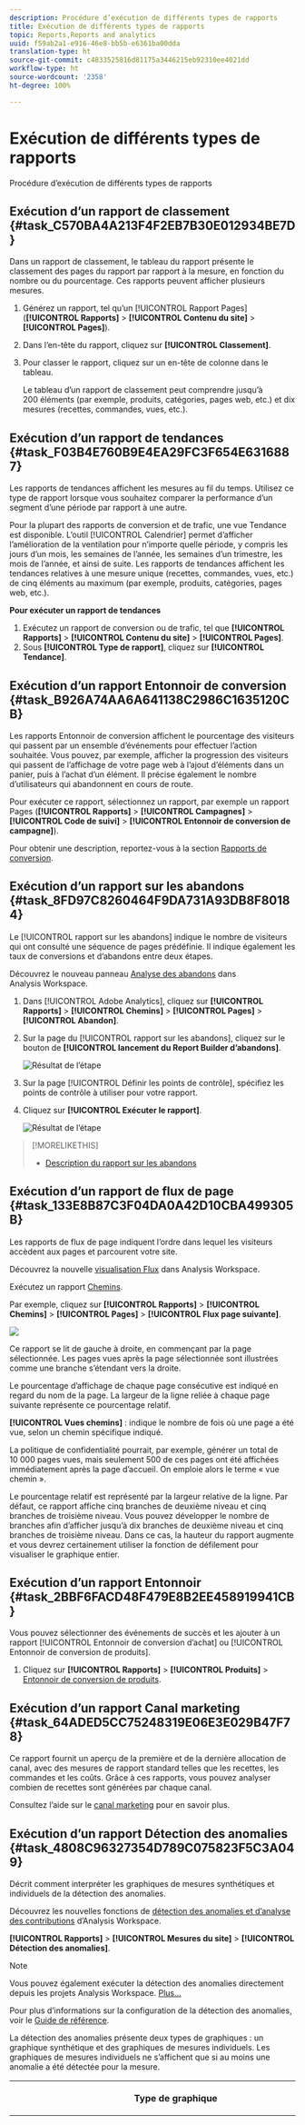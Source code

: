 ```yaml
---
description: Procédure d’exécution de différents types de rapports
title: Exécution de différents types de rapports
topic: Reports,Reports and analytics
uuid: f59ab2a1-e916-46e8-bb5b-e6361ba00dda
translation-type: ht
source-git-commit: c4833525816d81175a3446215eb92310ee4021dd
workflow-type: ht
source-wordcount: '2358'
ht-degree: 100%

---
```



# Exécution de différents types de rapports

Procédure d’exécution de différents types de rapports


## Exécution d’un rapport de classement {#task_C570BA4A213F4F2EB7B30E012934BE7D}

Dans un rapport de classement, le tableau du rapport présente le classement des pages du rapport par rapport à la mesure, en fonction du nombre ou du pourcentage. Ces rapports peuvent afficher plusieurs mesures.

<!-- 

t_reports_ranked.xml

 -->

1. Générez un rapport, tel qu’un [!UICONTROL Rapport Pages] (**[!UICONTROL Rapports]** > **[!UICONTROL Contenu du site]** > **[!UICONTROL Pages]**).
1. Dans l’en-tête du rapport, cliquez sur **[!UICONTROL Classement]**.
1. Pour classer le rapport, cliquez sur un en-tête de colonne dans le tableau.

   Le tableau d’un rapport de classement peut comprendre jusqu’à 200 éléments (par exemple, produits, catégories, pages web, etc.) et dix mesures (recettes, commandes, vues, etc.).

## Exécution d’un rapport de tendances {#task_F03B4E760B9E4EA29FC3F654E6316887}

Les rapports de tendances affichent les mesures au fil du temps. Utilisez ce type de rapport lorsque vous souhaitez comparer la performance d’un segment d’une période par rapport à une autre.

<!-- 

t_reports_trended.xml

 -->

Pour la plupart des rapports de conversion et de trafic, une vue Tendance est disponible. L’outil [!UICONTROL Calendrier] permet d’afficher l’amélioration de la ventilation pour n’importe quelle période, y compris les jours d’un mois, les semaines de l’année, les semaines d’un trimestre, les mois de l’année, et ainsi de suite. Les rapports de tendances affichent les tendances relatives à une mesure unique (recettes, commandes, vues, etc.) de cinq éléments au maximum (par exemple, produits, catégories, pages web, etc.).

**Pour exécuter un rapport de tendances**

1. Exécutez un rapport de conversion ou de trafic, tel que **[!UICONTROL Rapports]** > **[!UICONTROL Contenu du site]** > **[!UICONTROL Pages]**.
1. Sous **[!UICONTROL Type de rapport]**, cliquez sur **[!UICONTROL Tendance]**.

## Exécution d’un rapport Entonnoir de conversion {#task_B926A74AA6A641138C2986C1635120CB}

Les rapports Entonnoir de conversion affichent le pourcentage des visiteurs qui passent par un ensemble d’événements pour effectuer l’action souhaitée. Vous pouvez, par exemple, afficher la progression des visiteurs qui passent de l’affichage de votre page web à l’ajout d’éléments dans un panier, puis à l’achat d’un élément. Il précise également le nombre d’utilisateurs qui abandonnent en cours de route.

<!-- 

t_reports_conversion_funnel.xml

 -->

Pour exécuter ce rapport, sélectionnez un rapport, par exemple un rapport Pages (**[!UICONTROL Rapports]** > **[!UICONTROL Campagnes]** > **[!UICONTROL Code de suivi]** > **[!UICONTROL Entonnoir de conversion de campagne]**).

Pour obtenir une description, reportez-vous à la section [Rapports de conversion](https://docs.adobe.com/content/help/fr-FR/analytics/components/dimensions/evar.html).

## Exécution d’un rapport sur les abandons {#task_8FD97C8260464F9DA731A93DB8F80184}

Le [!UICONTROL rapport sur les abandons] indique le nombre de visiteurs qui ont consulté une séquence de pages prédéfinie. Il indique également les taux de conversions et d’abandons entre deux étapes.

<!-- 

t_reports_fallout.xml

 -->

Découvrez le nouveau panneau [Analyse des abandons](https://docs.adobe.com/content/help/fr-FR/analytics/analyze/analysis-workspace/visualizations/fallout/fallout-flow.html) dans Analysis Workspace.

1. Dans [!UICONTROL Adobe Analytics], cliquez sur **[!UICONTROL Rapports]** > **[!UICONTROL Chemins]** > **[!UICONTROL Pages]** > **[!UICONTROL Abandon]**.
1. Sur la page du [!UICONTROL rapport sur les abandons], cliquez sur le bouton de **[!UICONTROL lancement du Report Builder d’abandons]**.

   ![Résultat de l’étape](assets/fallout_add_items.png)

1. Sur la page [!UICONTROL Définir les points de contrôle], spécifiez les points de contrôle à utiliser pour votre rapport.
1. Cliquez sur **[!UICONTROL Exécuter le rapport]**.

   ![Résultat de l’étape](assets/fallout_report.png)

>[!MORELIKETHIS]
>
>* [Description du rapport sur les abandons](https://docs.adobe.com/content/help/fr-FR/analytics/analyze/analysis-workspace/visualizations/fallout/fallout-flow.html)


## Exécution d’un rapport de flux de page {#task_133E8B87C3F04DA0A42D10CBA499305B}

Les rapports de flux de page indiquent l’ordre dans lequel les visiteurs accèdent aux pages et parcourent votre site.

Découvrez la nouvelle [visualisation Flux](https://docs.adobe.com/content/help/fr-FR/analytics/analyze/analysis-workspace/visualizations/fallout/fallout-flow.html) dans Analysis Workspace.

Exécutez un rapport [Chemins](https://docs.adobe.com/content/help/fr-FR/analytics/analyze/analysis-workspace/visualizations/flow/flow.html).

Par exemple, cliquez sur **[!UICONTROL Rapports]** > **[!UICONTROL Chemins]** > **[!UICONTROL Pages]** > **[!UICONTROL Flux page suivante]**.

![](assets/page_flow.png)

Ce rapport se lit de gauche à droite, en commençant par la page sélectionnée. Les pages vues après la page sélectionnée sont illustrées comme une branche s’étendant vers la droite.

Le pourcentage d’affichage de chaque page consécutive est indiqué en regard du nom de la page. La largeur de la ligne reliée à chaque page suivante représente ce pourcentage relatif.

**[!UICONTROL Vues chemins]** : indique le nombre de fois où une page a été vue, selon un chemin spécifique indiqué.

La politique de confidentialité pourrait, par exemple, générer un total de 10 000 pages vues, mais seulement 500 de ces pages ont été affichées immédiatement après la page d’accueil. On emploie alors le terme « vue chemin ».

Le pourcentage relatif est représenté par la largeur relative de la ligne. Par défaut, ce rapport affiche cinq branches de deuxième niveau et cinq branches de troisième niveau. Vous pouvez développer le nombre de branches afin d’afficher jusqu’à dix branches de deuxième niveau et cinq branches de troisième niveau. Dans ce cas, la hauteur du rapport augmente et vous devrez certainement utiliser la fonction de défilement pour visualiser le graphique entier.

## Exécution d’un rapport Entonnoir {#task_2BBF6FACD48F479E8B2EE458919941CB}

Vous pouvez sélectionner des événements de succès et les ajouter à un rapport [!UICONTROL Entonnoir de conversion d’achat] ou [!UICONTROL Entonnoir de conversion de produits].

<!-- 

t_reports_funnel.xml

 -->

1. Cliquez sur **[!UICONTROL Rapports]** > **[!UICONTROL Produits]** > [Entonnoir de conversion de produits](https://docs.adobe.com/content/help/fr-FR/analytics/analyze/reports-analytics/t-running-report-types.html).

## Exécution d’un rapport Canal marketing {#task_64ADED5CC75248319E06E3E029B47F78}

Ce rapport fournit un aperçu de la première et de la dernière allocation de canal, avec des mesures de rapport standard telles que les recettes, les commandes et les coûts. Grâce à ces rapports, vous pouvez analyser combien de recettes sont générées par chaque canal.

<!-- 

t_reports_marketing_channel.xml

 -->

Consultez l’aide sur le [canal marketing](/help/components/c-marketing-channels/analyze-mc.md) pour en savoir plus.

## Exécution d’un rapport Détection des anomalies {#task_4808C96327354D789C075823F5C3A049}

Décrit comment interpréter les graphiques de mesures synthétiques et individuels de la détection des anomalies.

<!-- 

t_anomaly_view.xml

 -->

Découvrez les nouvelles fonctions de [détection des anomalies et d’analyse des contributions](https://docs.adobe.com/content/help/fr-FR/analytics/analyze/analysis-workspace/virtual-analyst/anomaly-detection/anomaly-detection.html) d’Analysis Workspace.

**[!UICONTROL Rapports]** > **[!UICONTROL Mesures du site]** > **[!UICONTROL Détection des anomalies]**.

>[!NOTE]
>
>Vous pouvez également exécuter la détection des anomalies directement depuis les projets Analysis Workspace. [Plus...](https://docs.adobe.com/content/help/fr-FR/analytics/analyze/analysis-workspace/virtual-analyst/anomaly-detection/anomaly-detection.html)

Pour plus d’informations sur la configuration de la détection des anomalies, voir le [Guide de référence](https://docs.adobe.com/content/help/fr-FR/analytics/analyze/reports-analytics/getting-started.html#Setting_up_Anomaly_Detection).

La détection des anomalies présente deux types de graphiques : un graphique synthétique et des graphiques de mesures individuels. Les graphiques de mesures individuels ne s’affichent que si au moins une anomalie a été détectée pour la mesure.

<table id="table_88163CD8FC164342855D90D01F9C581A"> 
 <thead> 
  <tr> 
   <th colname="col1" class="entry"> <p>Type de graphique </p> </th> 
   <th colname="col2" class="entry"> <p>Son utilité </p> </th> 
  </tr> 
 </thead>
 <tbody> 
  <tr> 
   <td colname="col1"> <p>Graphique synthétique </p> <p><img placement="break"  src="assets/ad_summary_chart.png" width="570px" id="image_1CD4C4770BAA43C4AD7CBB824AD41338" /> </p> </td> 
   <td colname="col2"> <p> 
     <ul id="ul_D26DA3024CD7468291369F549557B28A"> 
      <li id="li_1C22B6E02FFB479FB71EFAD89EB37A4E">Chaque carré représente une anomalie, suivie par jour, qui correspond à une mesure ci-dessous. </li> 
      <li id="li_8FC587D3FF4E452D83263CC7A10B6675">Le vert indique les anomalies se situant au-dessus de la ligne de tendance, le bleu en dessous. </li> 
      <li id="li_25135AB691BF443599AF2A3A60E2E71A">Indique l’ampleur de l’anomalie : plus l’anomalie est grande, plus la couleur du point de données est foncée et plus il est éloigné de la ligne de tendance. </li> 
      <li id="li_0C42AFA8897D420D8AB1A5D0F65B3B3A">Cliquez sur des anomalies individuelles pour afficher le tableau de mesures individuelles de cette anomalie (sous le tableau récapitulatif). </li> 
      <li id="li_85C0F426952547B5A75D6BD31DE19CA5">Les valeurs du pourcentage d’écart (à gauche du graphique) sont calculées comme suit : 
       <ul id="ul_BEC0A88BFFAC4CF78BC9885FEB749694"> 
        <li id="li_1BAB2F50482745B69937DFAF1E09982E">Si les limites supérieures et la valeur attendue sont les mêmes, le % d’écart est de 100 % </li> 
        <li id="li_CA48064F5788448C8646CCE196161237">Sinon, le % d’écart est égal à : ((valeur réelle - valeur limite supérieure) / (valeur limite supérieure - valeur attendue)) * 100 </li> 
        <li id="li_4090357A0D214BC7B1C3DE0615875554">Si les limites inférieures et la valeur attendue sont identiques, le % d’écart est de -100 % </li> 
        <li id="li_EF694E1A4E874ECD94E1E8F7302E494F">Sinon, le % d’écart est ((valeur réelle inférieure - valeur réelle) / (valeur attendue - valeur limite inférieure)) * -100 </li> 
       </ul> </li> 
      <li id="li_5C05EF7023484CC993E96D63E842B65C">Cliquez sur <span class="uicontrol">Afficher Segments</span> pour afficher le rail des segments à partir duquel vous pouvez appliquer des segments à un rapport de détection des anomalies. <a href="https://docs.adobe.com/content/help/fr-FR/analytics/components/segmentation/seg-home.html"  > Plus d’informations</a> sur la segmentation. </li> 
      <li id="li_1B41CABF13D1407886C68EE3BC201E60">Cliquez sur <span class="uicontrol">Modifier des mesures</span> pour sélectionner et désélectionner des mesures pour lesquelles vous souhaitez détecter des anomalies. </li> 
     </ul> </p> </td> 
  </tr> 
  <tr> 
   <td colname="col1"> <p>Graphique de mesures individuel </p> <p><img placement="break"  src="assets/metric_report.png" width="570px" id="image_5BBECFD91CF14478AA4761E6256BBCB9" /> </p> </td> 
   <td colname="col2"> <p> 
     <ul id="ul_739C5687013743A29B63089FDA763F45"> 
      <li id="li_456A0BDA4D4E46CE9CC1C3DBAA1E2220">Affiche des points de données anormaux pour des mesures de tendance spécifiques (notamment les mesures calculées) sous la forme de points. </li> 
      <li id="li_89FD847C65F04F48BCA7CD38D0EC51CD">Affiche l’anomalie la plus récente en haut, et effectue ensuite un classement par nombre d’anomalies. </li> 
      <li id="li_98B97A9706DE4455B8D8850904CBDE03">Affiche une ligne continue pour indiquer les données réelles actuellement collectées. Cette ligne est comparée à la prévision et à la marge d’erreur afin de déduire si les points de données sont anormaux. </li> 
      <li id="li_0EEA38DDDC344BF3879430E67D74EB72">Affiche une ligne en pointillés qui représente une prévision basée sur les données historiques (c’est-à-dire la période de formation). </li> 
      <li id="li_035BD2725D004AEDB630BF8DFF4DA4F3">Affiche en gris les intervalles/limites de confiance à 95 % supérieurs et inférieurs. </li> 
      <li id="li_021A3D1F2EDB4319B9B39620EF1C038A">Permet de réduire et développer des rapports individuels en cliquant sur la double flèche vers le haut ou vers le bas en regard du nom de la mesure. </li> 
      <li id="li_722E4B9FC21047AC96D7B143197E293D">Modifie l’ordre dans lequel les graphiques de mesures apparaissent en réagissant aux déroulements vers le bas dans le rapport d’aperçu (voir ci-dessus). </li> 
      <li id="li_A2441169B185475AA68A64F81E6E40B8">Permet de filtrer les graphiques en utilisant des termes de recherche, tels que « page » pour toutes les mesures relatives aux pages. </li> 
      <li id="li_F1BBBFCA8E2A43C29658E4FCAA36C904">Permet d’afficher toutes les mesures que vous avez définies ou uniquement celles comportant des anomalies. </li> 
     </ul> </p> </td> 
  </tr> 
 </tbody> 
</table>

## Configuration de la détection des anomalies {#task_AF347B34F56E44A6AE70E019B6EB2F08}

Étapes permettant de sélectionner des suites de rapports, des mesures et des périodes de formation/d’affichage pour la détection des anomalies.

<!-- 

t_anomaly_config.xml

 -->

Configurez la détection des anomalies indépendamment pour chaque suite de rapports.

1. Accédez à **[!UICONTROL Analytics > Rapports > Mesures du site > Détection des anomalies]**.
1. Sélectionnez la suite de rapports pour laquelle vous souhaitez suivre quotidiennement la détection des anomalies. Pour afficher une liste des suites de rapports, cliquez sur le menu déroulant du sélecteur de suite de rapports.
1. Pour sélectionner les mesures et/ou définir des mesures filtrées, cliquez sur **[!UICONTROL Modifier des mesures]** dans la partie supérieure droite de l’écran :  ![](assets/metrics_icon.png).

   Vous pouvez sélectionner des mesures dans la liste (y compris des mesures calculées) de toutes les mesures ou dans une liste de mesures suivies. Vous pouvez également filtrer des termes spécifiques afin de préciser les résultats. 1. Une fois le rapport généré, définissez la **[!UICONTROL période de formation]** et la **[!UICONTROL période d’affichage]** pour la détection des anomalies. (Considérez la période de formation en tant que « période d’apprentissage » pour l’algorithme.)

   ![](assets/view_training_periods.png)

   Gardez les éléments suivants à l’esprit :

* la période de formation se termine juste avant que la période d’affichage ne commence ;
* la valeur par défaut des deux périodes est de 30 jours et vous pouvez l’étendre à 60 ou 90 ;
* l’extension de la période de formation place vos données dans un contexte plus étendu et peut réduire la taille d’une anomalie.

   Le rapport des mesures de détection des anomalies s’actualise chaque fois que vous modifiez un paramètre.
1. (Facultatif) Appliquez les segments au rapport en cliquant sur **[!UICONTROL Afficher les segments]** et en sélectionnant un ou plusieurs segments existants ou en créant un nouveau segment et en l’appliquant.

   ![](assets/ad_top_menu.png)

   Voir le [guide de segmentation d’Analytics](https://docs.adobe.com/content/help/fr-FR/analytics/components/segmentation/seg-home.html) pour en savoir plus sur la création et la gestion des segments. 1. (Facultatif) Définissez le rapport comme favori ou signet.
1. (Facultatif) Modifiez la date de fin de la période d’affichage. La valeur par défaut est « hier ».
1. Vous pouvez à présent commencer à interpréter le rapport. [Affichage des graphiques de détection des anomalies](/help/analyze/reports-analytics/t-running-report-types.md#task_4808C96327354D789C075823F5C3A049).

## Exécution d’un rapport en temps réel {#task_5D25929C918E40B18965222FA94176B0}

Décrit comment afficher et interpréter les rapports en temps réel.

<!-- 

reports_realtime.xml

 -->

**[!UICONTROL Rapports > Mesures du site > Temps réel]**.

La création de rapports en temps réel offre deux rapports principaux : un rapport d’aperçu et un rapport détaillé. Ils sont chacun composés de plusieurs mini-rapports.

Pour plus d’informations sur la configuration des rapports en temps réel, voir le [Guide de référence d’Analytics](https://docs.adobe.com/content/help/fr-FR/analytics/landing/home.html#RealTime_Reports_Configuration).

1. Étudiez le rapport **[!UICONTROL Aperçu]** et ses composants :  ![](assets/rtr_overview_report.png)

   <table id="choicetable_8586BECF55E843B2B5CD41205567EA32"> 
   <thead class="chhead sthead"> 
   <th class="choptionhd"> Composant de l’interface utilisateur </th> 
   <th class="chdeschd"> Description </th> 
   </thead> 
   <tr class="chrow strow"> 
   <td class="choption"><strong>Sélectionner une suite de rapports</strong></td> 
   <td class="chdesc stentry"> Affiche la suite de rapports couverte par ce rapport en temps réel. Pour modifier la suite de rapports, voir <a href="https://docs.adobe.com/content/help/fr-FR/analytics/admin/admin-tools/real-time-reports/t-realtime-admin.html"  >Configuration de rapports en temps réel </a>. </td> 
   </tr> 
   <tr class="chrow strow"> 
   <td class="choption"><strong>Basculer entre les rapports</strong></td> 
   <td class="chdesc stentry"> Permet de basculer entre les rapports que vous avez configurés (3 au maximum). </td> 
   </tr> 
   <tr class="chrow strow"> 
   <td class="choption"><strong>Sélectionner une période</strong></td> 
   <td class="chdesc stentry"> Permet de choisir la période globale à utiliser par tous les petits rapports du rapport. </td> 
   </tr> 
   <tr class="chrow strow"> 
   <td class="choption"><strong>Configurer les rapports</strong></td> 
   <td class="chdesc stentry"> Ce lien d’icône d’engrenage n’est visible que si vous êtes doté des droits d’administration. Si vous cliquez sur ce lien, vous accédez au gestionnaire des suites de rapports sous <span class="ignoretag"><span class="uicontrol">Outils d’administration</span> &gt; <span class="uicontrol">Suites de rapports</span> &gt; <span class="uicontrol">Modifier paramètres</span> &gt; <span class="uicontrol">Temps réel </span> </span>. </td> 
   </tr> 
   <tr class="chrow strow"> 
   <td class="choption"><strong>Affichage plein écran</strong></td> 
   <td class="chdesc stentry"> L’icône d’affichage plein écran n’est visible que si votre écran comporte un format spécifique (16:9 ou 16:10) ET si votre navigateur le prend en charge. Notez que vous ne pouvez pas interagir avec l’écran lorsqu’il est en mode plein écran (appuyez sur <span class="uicontrol">Échap</span> pour quitter). Le mode plein écran n’a pas de délai d’expiration. </td> 
   </tr> 
   <tr class="chrow strow"> 
   <td class="choption"><strong>Mini-rapport Trafic du site</strong></td> 
   <td class="chdesc stentry"> Les données de la ligne de tendance bleue affichent le trafic total pour l’ensemble du site. L’axe des X utilise des libellés littéraux (il y a 15 minutes, il y a 10 minutes) sauf pour la valeur actuelle qui s’affiche sous la forme d’une expression en temps réel. </td> 
   </tr> 
   <tr class="chrow strow"> 
   <td class="choption"><strong>Petit rapport Total du site</strong></td> 
   <td class="chdesc stentry"> Présente un nombre (total du site) pour la mesure sélectionnée du rapport en temps réel au cours des N dernières minutes. « N » est configurable par l’intermédiaire du sélecteur de période. <p>La couleur et la direction de la flèche sont basées sur l’algorithme suivant : 
      <ul id="ul_9F40CEA33798467393CB1266BB36D500"> 
      <li id="li_CCD01A44F912487DA5681EA50113643C">Gain significatif (flèche vers le haut) : &gt; 100 % </li> 
      <li id="li_7402491A9A614851B7F2AE0C77BD9A97">Gain (flèche vers le haut et la droite) : entre 5 et 100 % </li> 
      <li id="li_BCA79C08B5714D4B9315068112C66107"> Neutre (flèche vers la droite) : entre 5 % et -5 % </li> 
      <li id="li_234ECBD7D83A4AE680E4A70BF288681F"> Perte (flèche vers le bas et la droite) : entre -5 % et -100 % </li> 
      <li id="li_10C5EA8803604C1CA714D3DB27478B31"> Perte significative (flèche vers le bas) : &lt; -100 % </li> 
      </ul> </p> <p>Si le total du site est signalé en « instances », ces instances reflètent la dimension du mini-rapport principal. Si un nom spécifique d’instance existe (par exemple « Pages vues »), le total du site signale ce nom. </p> </td> 
   </tr> 
   <tr class="chrow strow"> 
   <td class="choption"><strong>Petit rapport principal</strong></td> 
   <td class="chdesc stentry"> Rapport pour la dimension principale du rapport en temps réel et pour ses mesures. Présente une ligne de tendance pour cet élément correspondant à la période sélectionnée. Le total des mesures représente la somme pour la ligne de tendance complète. La flèche indique si l’élément est en situation de forts gains, de gains, neutre, de pertes, de fortes pertes. </td> 
   </tr> 
   <tr class="chrow strow"> 
   <td class="choption"><strong>Boîte de dialogue de recherche</strong></td> 
   <td class="chdesc stentry"> La recherche impacte tous les mini-rapports. Elle se poursuit lorsque vous affichez le rapport. </td> 
   </tr> 
   <tr class="chrow strow"> 
   <td class="choption"><strong>Tri par... Le plus populaire/Gagnants/Perdants</strong></td> 
   <td class="chdesc stentry"> Vous pouvez basculer pour trier par <span class="uicontrol">Le plus populaire</span>(par défaut), <span class="uicontrol">Gagnants</span> (dimensions présentant les plus fortes croissances) et <span class="uicontrol">Perdants</span> (dimensions étant sur une trajectoire descendante). <p>La formule utilisée pour déterminer les gagnants ou les perdants est la suivante : le rapport en temps réel recherche l’échantillon le plus ancien et l’avant-dernier et effectue un simple calcul « modification en % ». Ainsi, si « 15 dernières minutes » est sélectionné et n représente la minute actuelle, n-1 est comparé à n-15. Le rapport en temps réel n’effectue pas, pour le moment, de pondération. La minute en cours est ignorée, car elle n’est pas terminée et produirait sans doute une modification en % erronée. </p> <p>Cette formule est cohérente pour toutes les mesures utilisées dans le rapport en temps réel. </p> </td> 
   </tr> 
   <tr class="chrow strow"> 
   <td class="choption"><strong>Petit rapport secondaire 1</strong></td> 
   <td class="chdesc stentry"> Présente des rapports en temps réel pour la deuxième dimension du rapport configuré et pour sa mesure. <p>Le mini-rapport secondaire 1 affiche les 4 catégories supérieures ; la cinquième est une agrégation de toutes les valeurs restantes. Pour chaque catégorie, l’affichage brut total de la catégorie est fourni. En outre, le total de toutes les catégories s’affiche au centre. </p> <p> Le survol d’une section avec le curseur met en surbrillance la catégorie associée et affiche la ligne de tendance de la catégorie sous le beignet. </p> <p> Le survol d’un élément de ligne avec le curseur met en surbrillance ce dernier avec la section associée et affiche la ligne de tendance de la catégorie sous le beignet. </p> </td> 
   </tr> 
   <tr class="chrow strow"> 
   <td class="choption"><strong>Petit rapport secondaire 2</strong></td> 
   <td class="chdesc stentry"> Présente des rapports en temps réel pour la troisième dimension du rapport configuré et pour sa mesure. Le survol du libellé de la ligne avec le curseur fait glisser le libellé vers la droite et révèle une ligne de tendance pour l’élément survolé. </td> 
   </tr> 
   </table>

1. Cliquez sur un élément de liste dans le petit rapport principal pour lancer la vue **[!UICONTROL Détails]** pour cet élément de liste :  ![](assets/rtr_detail_report.png)

   | **Mini-rapport Tendance des éléments** | Présente la ligne de tendance de l’élément qui a été sélectionné dans le rapport Aperçu pendant les N dernières minutes. Vous pouvez configurer N par l’intermédiaire du sélecteur de période. |
   |---|---|
   | **Mini-rapport Total des éléments** | Présente un nombre de mesures total pour l’élément qui a été sélectionné dans le rapport Aperçu au cours des N dernières minutes. Vous pouvez configurer N par l’intermédiaire du sélecteur de période. |
   | **Mini-rapport secondaire corrélé 1** | Ce mini-rapport est très similaire au mini-rapport secondaire 1. La seule différence est la source de données utilisée pour alimenter ce rapport : dans cet exemple, il montre la corrélation (ou ventilation) entre une page spécifique (celle que vous avez sélectionnée dans le mini-rapport principal du rapport Aperçu) et les instances affichées. |
   | **Mini-rapport secondaire corrélé 2** | Ce mini-rapport est très similaire au mini-rapport secondaire 2. La seule différence est la source de données utilisée pour alimenter ce rapport : dans cet exemple, il montre la corrélation (ou ventilation) entre une page spécifique (celle que vous avez sélectionnée dans le mini-rapport principal du rapport Aperçu) et la dimension de langue. |
